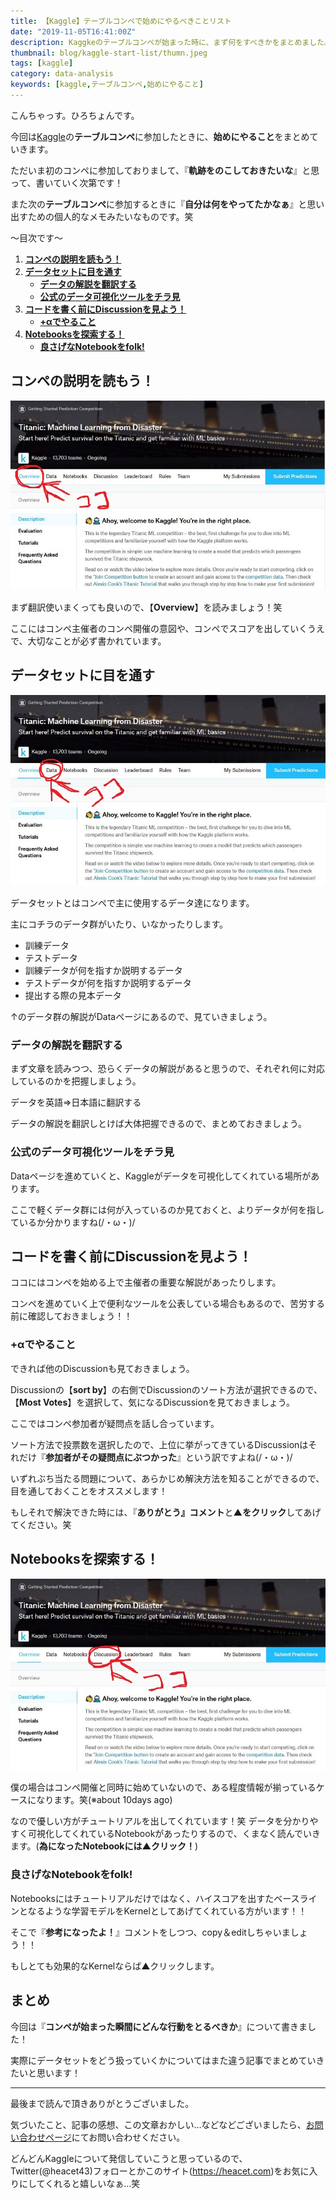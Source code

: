 ```yaml
---
title: 【Kaggle】テーブルコンペで始めにやるべきことリスト
date: "2019-11-05T16:41:00Z"
description: Kaggkeのテーブルコンペが始まった時に、まず何をすべきかをまとめました。初心者に向けてわかりやすくまとめました！どうぞご覧ください。
thumbnail: blog/kaggle-start-list/thumn.jpeg
tags: [kaggle]
category: data-analysis
keywords: [kaggle,テーブルコンペ,始めにやること]
---
```


こんちゃっす。ひろちょんです。

今回は<a href="https://www.kaggle.com/">Kaggle</a>の<strong>テーブルコンペ</strong>に参加したときに、<strong>始めにやること</strong>をまとめていきます。

ただいま初のコンペに参加しておりまして、『<span style="font-weight: bold;">軌跡をのこしておきたいな</span>』と思って、書いていく次第です！

また次の<strong>テーブルコンペ</strong>に参加するときに『<span style="font-weight: bold;">自分は何をやってたかなぁ</span>』と思い出すための個人的なメモみたいなものです。笑

～目次です～
<ol>
	<li><a href="#h-jump1"><b><strong>コンペ</strong>の説明を読もう！</b></a></li>
	<li><a href="#h-jump2"><b>データセットに目を通す</b></a>
	<ul>
		<li><a href="#h-jump21"><b>データの解説を翻訳する</b></a></li>
		<li><a href="#h-jump22"><b>公式のデータ可視化ツールをチラ見</b></a></li>
	</ul></li>
	<li><a href="#h-jump3"><b>コードを書く前にDiscussionを見よう！</b></a>
	<ul>
		<li><a href="#h-jump31"><b>+αでやること</b></a></li>
	</ul></li>
	<li><a href="#h-jump4"><b>Notebooksを探索する！</b></a>
	<ul>
		<li><a href="#h-jump41"><b>良さげなNotebookをfolk!</b></a></li>
	</ul></li>
</ol>

<h2 id="h-jump1">コンペの説明を読もう！</h2>

![original2](./original2.jpeg)

まず翻訳使いまくっても良いので、【<span style="font-weight: bold;">Overview</span>】を読みましょう！笑

ここにはコンペ主催者のコンペ開催の意図や、コンペでスコアを出していくうえで、大切なことが必ず書かれています。

<h2 id="h-jump2">データセットに目を通す</h2>

![original](./original.jpeg)

データセットとはコンペで主に使用するデータ達になります。

主にコチラのデータ群がいたり、いなかったりします。
<ul>
	<li>訓練データ</li>
	<li>テストデータ</li>
	<li>訓練データが何を指すか説明するデータ</li>
	<li>テストデータが何を指すか説明するデータ</li>
	<li>提出する際の見本データ</li>
</ul>

↑のデータ群の解説がDataページにあるので、見ていきましょう。

<h3 id="h-jump21">データの解説を翻訳する</h3>
まず文章を読みつつ、恐らくデータの解説があると思うので、それぞれ何に対応しているのかを把握しましょう。

<p class="point"><i class="fa fa-check" aria-hidden="true"></i> データを英語⇒日本語に翻訳する</p>

データの解説を翻訳しとけば大体把握できるので、まとめておきましょう。

<h3 id="h-jump22">公式のデータ可視化ツールをチラ見</h3>
Dataページを進めていくと、Kaggleがデータを可視化してくれている場所があります。

ここで軽くデータ群には何が入っているのか見ておくと、よりデータが何を指しているか分かりますね(/・ω・)/

<h2 id="h-jump3">コードを書く前にDiscussionを見よう！</h2>
ココにはコンペを始める上で主催者の重要な解説があったりします。

コンペを進めていく上で便利なツールを公表している場合もあるので、苦労する前に確認しておきましょう！！

<h3 id="h-jump31">+αでやること</h3>
できれば他のDiscussionも見ておきましょう。

Discussionの【<span style="font-weight: bold;">sort by</span>】の右側でDiscussionのソート方法が選択できるので、【<span style="font-weight: bold;">Most Votes</span>】を選択して、気になるDiscussionを見ておきましょう。

ここではコンペ参加者が疑問点を話し合っています。

ソート方法で投票数を選択したので、上位に挙がってきているDiscussionはそれだけ『<span style="font-weight: bold;">参加者がその疑問点にぶつかった</span>』という訳ですよね(/・ω・)/

いずれぶち当たる問題について、あらかじめ解決方法を知ることができるので、目を通しておくことをオススメします！

もしそれで解決できた時には、『<span style="font-weight: bold;">ありがとう』コメント</span>と<span style="font-weight: bold;">▲をクリック</span>してあげてください。笑

<h2 id="h-jump4">Notebooksを探索する！</h2>

![original1](./original1.jpeg)

僕の場合はコンペ開催と同時に始めていないので、ある程度情報が揃っているケースになります。笑(※about 10days ago)

なので優しい方がチュートリアルを出してくれています！笑
データを分かりやすく可視化してくれているNotebookがあったりするので、くまなく読んでいきます。(<span style="font-weight: bold;">為になったNotebookには▲クリック！</span>)

<h3 id="h-jump41">良さげなNotebookをfolk!</h3>
Notebooksにはチュートリアルだけではなく、ハイスコアを出すたベースラインとなるような学習モデルをKernelとしてあげてくれている方がいます！！

そこで『<span style="font-weight: bold;">参考になったよ！</span>』コメントをしつつ、copy＆editしちゃいましょう！！

もしとても効果的なKernelならば▲クリックします。

<h2 id="h-jump">まとめ</h2>
今回は『<span style="font-weight: bold;">コンペが始まった瞬間にどんな行動をとるべきか</span>』について書きました！

実際にデータセットをどう扱っていくかについてはまた違う記事でまとめていきたいと思います！

<hr />

最後まで読んで頂きありがとうございました。

気づいたこと、記事の感想、この文章おかしい…などなどございましたら、<a href="/contact-form/">お問い合わせページ</a>にてお問い合わせください。

どんどんKaggleについて発信していこうと思っているので、Twitter(@heacet43)フォローとかこのサイト(https://heacet.com)をお気に入りにしてくれると嬉しいなぁ…笑

